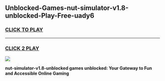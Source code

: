 
## Unblocked-Games-nut-simulator-v1.8-unblocked-Play-Free-uady6
<h3>
<a href="https://premium76.site?title=nut-simulator-v1.8-unblocked&ref=20M">CLICK TO PLAY</a></h3>
<hr>

<h3>
<a href="https://premium76.site?title=nut-simulator-v1.8-unblocked&ref=20M">CLICK 2 PLAY</a>
  
</h3>

<a href="https://premium76.site?title=nut-simulator-v1.8-unblocked&ref=19M"><img src="https://clearcache.store/games.png"></a>


**nut-simulator-v1.8-unblocked games unblocked: Your Gateway to Fun and Accessible Online Gaming**
